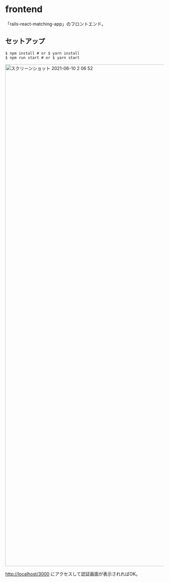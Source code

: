 # frontend

「rails-react-matching-app」のフロントエンド。

## セットアップ

```
$ npm install # or $ yarn install
$ npm run start # or $ yarn start
```

<img width="1592" alt="スクリーンショット 2021-06-10 2 06 52" src="https://user-images.githubusercontent.com/51913879/121398642-87750980-c990-11eb-8eb1-b626d9d750fe.png">

[http://localhost/3000](http://localhost/3001) にアクセスして認証画面が表示されればOK。
